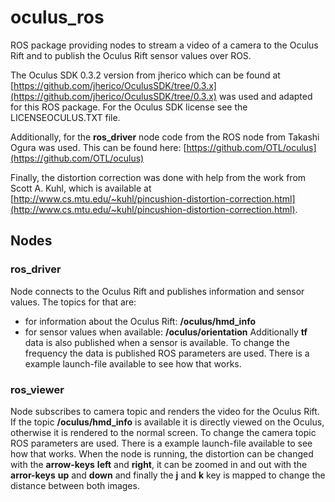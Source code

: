 # oculus_ros
ROS package providing nodes to stream a video of a camera to the Oculus Rift and to publish the Oculus Rift sensor values over ROS.

The Oculus SDK 0.3.2 version from jherico which can be found at [https://github.com/jherico/OculusSDK/tree/0.3.x](https://github.com/jherico/OculusSDK/tree/0.3.x) was used and adapted for this ROS package.
For the Oculus SDK license see the LICENSEOCULUS.TXT file.

Additionally, for the **ros_driver** node code from the ROS node from Takashi Ogura was used. This can be found here: [https://github.com/OTL/oculus](https://github.com/OTL/oculus)

Finally, the distortion correction was done with help from the work from Scott A. Kuhl, which is available at [http://www.cs.mtu.edu/~kuhl/pincushion-distortion-correction.html](http://www.cs.mtu.edu/~kuhl/pincushion-distortion-correction.html). 

## Nodes
### ros_driver
  Node connects to the Oculus Rift and publishes information and sensor values. The topics for that are:
  - for information about the Oculus Rift: **/oculus/hmd_info**
  - for sensor values when available: **/oculus/orientation**
  Additionally **tf** data is also published when a sensor is available.
  To change the frequency the data is published ROS parameters are used. There is a example launch-file available to see how that works.
### ros_viewer
  Node subscribes to camera topic and renders the video for the Oculus Rift. If the topic **/oculus/hmd_info** is available it is directly viewed on the Oculus, otherwise it is rendered to the normal screen.
  To change the camera topic ROS parameters are used. There is a example launch-file available to see how that works.
  When the node is running, the distortion can be changed with the **arrow-keys** **left** and **right**, it can be zoomed in and out with the **arror-keys** **up** and **down** and finally the **j** and **k** key is mapped to change the distance between both images.
